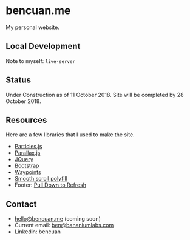 # bencuan.me
My personal website.

## Local Development
Note to myself: `live-server`

## Status
 Under Construction as of 11 October 2018. Site will be completed by 28 October 2018.

## Resources
Here are a few libraries that I used to make the site.
 - [Particles.js](https://vincentgarreau.com/particles.js/)
 - [Parallax.js](http://matthew.wagerfield.com/parallax/)
 - [JQuery](https://jquery.com)
 - [Bootstrap](https://getbootstrap.com)
 - [Waypoints](http://imakewebthings.com/waypoints/)
 - [Smooth scroll polyfill](https://github.com/iamdustan/smoothscroll)
 - Footer: [Pull Down to Refresh](https://codepen.io/suez/pen/oXLroX)
 
## Contact 

 - hello@bencuan.me (coming soon)
 - Current email: ben@bananiumlabs.com
 - Linkedin: bencuan
